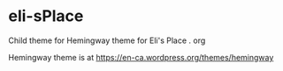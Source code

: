 # eli-sPlace
Child theme for Hemingway theme for Eli's Place . org

Hemingway theme is at https://en-ca.wordpress.org/themes/hemingway
